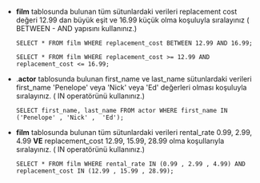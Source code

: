 * **film** tablosunda bulunan tüm sütunlardaki verileri replacement cost değeri 12.99 dan büyük eşit ve 16.99 küçük olma koşuluyla sıralayınız ( BETWEEN - AND yapısını kullanınız.)

  `SELECT * FROM film WHERE replacement_cost BETWEEN 12.99 AND 16.99;`

  `SELECT * FROM film WHERE replacement_cost >= 12.99 AND replacement_cost <= 16.99;` 

* .**actor** tablosunda bulunan first_name ve last_name sütunlardaki verileri first_name 'Penelope' veya 'Nick' veya 'Ed' değerleri olması koşuluyla sıralayınız. ( IN operatörünü kullanınız.)

  `SELECT first_name, last_name FROM actor WHERE first_name IN ('Penelope' , 'Nick' ,  'Ed');`

* **film** tablosunda bulunan tüm sütunlardaki verileri rental_rate 0.99, 2.99, 4.99 **VE** replacement_cost 12.99, 15.99, 28.99 olma koşullarıyla sıralayınız. ( IN operatörünü kullanınız.)

  `SELECT * FROM film WHERE rental_rate IN (0.99 , 2.99 , 4.99) AND replacement_cost IN (12.99 , 15.99 , 28.99);` 

